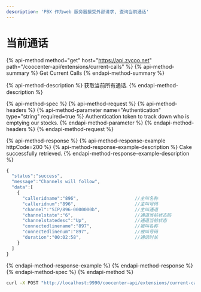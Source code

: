 ```yaml
---
description: 'PBX 作为web 服务器接受外部请求, 查询当前通话'
---
```


# 当前通话

{% api-method method="get" host="https://api.zycoo.net" path="/coocenter-api/extensions/current-calls" %}
{% api-method-summary %}
Get Current Calls
{% endapi-method-summary %}

{% api-method-description %}
获取当前所有通话.
{% endapi-method-description %}

{% api-method-spec %}
{% api-method-request %}
{% api-method-headers %}
{% api-method-parameter name="Authentication" type="string" required=true %}
Authentication token to track down who is emptying our stocks.
{% endapi-method-parameter %}
{% endapi-method-headers %}
{% endapi-method-request %}

{% api-method-response %}
{% api-method-response-example httpCode=200 %}
{% api-method-response-example-description %}
Cake successfully retrieved.
{% endapi-method-response-example-description %}

```javascript
{
  "status":"success",
  "message":"Channels will follow",
  "data":[
    {
      "calleridname":"896",     				//主叫名称
      "calleridnum":"896",      				//主叫号码
      "channel":"SIP/896-0000000b",   		    //主叫通道
      "channelstate":"6",						//通道当前状态码
      "channelstatedesc":"Up",				    //通道当前状态
      "connectedlinename":"897",    			//被叫名称
      "connectedlinenum":"897",     			//被叫号码
      "duration":"00:02:58",      			    //通话时长
    }
  ]
}
```
{% endapi-method-response-example %}
{% endapi-method-response %}
{% endapi-method-spec %}
{% endapi-method %}

```bash
curl -X POST "http://localhost:9990/coocenter-api/extensions/current-calls" -H "accept: application/json"
```

